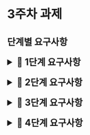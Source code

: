 # 3주차 과제

## 단계별 요구사항

<details>
<summary style="font-size:150%"><b>📝 1단계 요구사항</b></summary>
<div markdown="1">

- [x] 본인만의 기준으로 일관된 코드를 작성해주세요.
- [x] 첨부된 `oas.yaml` 파일을 토대로 Request, Response Type을 정의해요.
- [x] React Query를 사용하지 말고 axios 를 사용해서 구현해요.
- [x] 첨부된 `oas.yaml` 파일과 목 API URL을 사용하여 API를 구현해요.

## 메인 페이지 - Theme 카테고리 섹션

- [x] `/api/v1/themes` API를 사용하여 Section을 구현해요.
- [x] API는 Axios또는 React Query 등을 모두 활용해서 구현해도 좋아요.

### 메인 페이지 - 실시간 급상승 선물랭킹 섹션

- [x] `/api/v1/ranking/products` API를 사용하여 Section을 구현해요. (Axios 사용
      가능)
- [x] 필터 조건을 선택 하면 해당 조건에 맞게 API를 요청하여 보여지게 해요.

### Theme 페이지 - header

- [x] url의 pathParams와 `/api/v1/themes` API를 사용하여 Section을 구현해요.
- [x] `themeKey`가 잘못 된 경우 메인 페이지로 연결해요.

### Theme 페이지 - 상품 목록 섹션

- [x] `/api/v1/themes/{themeKey}/products` API를 사용하여 상품 목록을 구현해요.
- [x] API 요청 시 한번에 20개의 상품 목록이 내려오도록 해요.

</div>
</details>

<br />

<details>
<summary style="font-size:150%"><b>📝 2단계 요구사항</b></summary>
<div markdown="1">

- [x] 본인만의 기준으로 일관된 코드를 작성해주세요.
- [x] 각 API에서 Loading 상태에 대한 UI 대응을 해요.
- [x] 데이터가 없는 경우에 대한 UI 대응을 해요.
- [x] Http Status에 따라 Error를 다르게 처리해요.

</div>
</details>

<br />

<details>
<summary style="font-size:150%"><b>📝 3단계 요구사항</b></summary>
<div markdown="1">

- [x] 본인만의 기준으로 일관된 코드를 작성해주세요.
- [x] 스크롤을 내리면 추가로 데이터를 요청하여 보여지게 해요.
- [x] 1단계에서 구현한 API를 react-query를 사용해서 구현해봐요.

</div>
</details>

<br />

<details>
<summary style="font-size:150%"><b>📝 4단계 요구사항</b></summary>
<div markdown="1">

## 3주차 질문

### 질문 1. CORS 에러는 무엇이고 언제 발생하는지 설명해주세요. 이를 해결할 수 있는 방법에 대해서도 설명해주세요.

CORS는 `Cross-Origin Resource Sharing` 의 줄임말로 교차-출처 리소스 공유하고도
한다. 한 도메인이 도메인 간의 요청을 가진 다른 도메인의 리소스에 액세스할 수
있게 해주는 보안 메커니즘으로 최신 브라우저에서 구현된 동일 출처 정책 때문에
등장하게 되었다.

클라이언트에서 proxy 서버 설정을 이용해 우회하는 방법이 있고, 서버에서 주소를
등록하거나 '\*' 을 이용해 다른 도메인도 허용해주어 해결하는 방법이 있는 것으로
알고있다.

### 질문 2. 비동기 처리 방법인 callback, promise, async await에 대해 각각 장단점과 함께 설명해주세요.

1. callback : 다른 함수가 실행을 끝낸 뒤에 실행하는 함수를 '콜백 함수' 라고
   부른다. JS 에서 비동기적 프로그래밍을 구현할 때 사용을 하게 된다. 하지만
   과도한 콜백함수를 사용하게 되면 콜백지옥에 빠질수 가 있고, 이는 Promise,
   async/await 등을 사용해 방지할 수 있다고 한다.

2. Promise : JS 에서 비동기 처리에 사용되는 객체이며, 싱글스레드인 JS에서 비동기
   처리를 막을 수 있게 해준다.
3. async/await : 비동기식 코드를 동기식으로 표현하여 간단하게 나타내는 것을
   의미하며 기존에 사용한 Promise의 단점을 보완하기 위해 생긴 ES8에서 도입된
   비동기 처리 방식의 가장 최신 문법이다. 또한 async/await은 Promise 객체를
   반환하여 then()을 사용할 수 있다.

### 질문 3. react query의 주요 특징에 대해 설명하고, queryKey는 어떤 역할을 하는지 설명해주세요.

react query에 대해 아직 완벽하게 이해하고 있지 않다고 생각하여 아는만큼
설명해보겠습니다.

기존에는 단순하게 axios를 활용하여 코드를 작성하고, useEffect를 이용하여 비동기
처리를 하는 방식으로 데이터를 저장하였다. 이 과정을 tanstack/react-query를
활용하여 코드 자체를 조금 더 짧게 작성할 수 있게 해주고, 캐싱기능을 통해
불필요한 API호출을 막고 캐싱된 데이터 이용이 가능하다. queryKey 는 배열의 형태로
작성하고, 쿼리 데이터에 대한 고유한 키를 의미한다. 각 데이터에 대한 고유 값이기
때문에 항목을 식별하기 위해 작성하는 키라고도 생각할 수 있을 것 같다.

</div>
</details>
